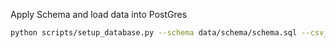 Apply Schema and load data into PostGres

```bash
python scripts/setup_database.py --schema data/schema/schema.sql --csv_dir data/normalized
```
